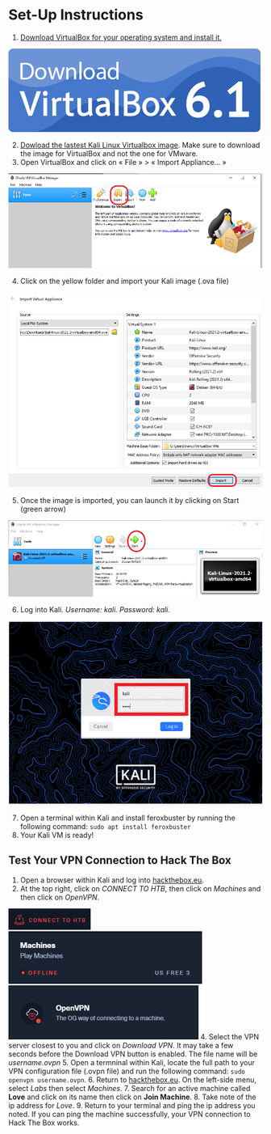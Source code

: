 # Set-Up Instructions

1. [Download VirtualBox for your operating system and install it.](https://www.virtualbox.org/)

![VirtualBox](/assets_/downloadVB.png)

2. [Dowload the lastest Kali Linux Virtualbox image](https://www.kali.org/get-kali/#kali-virtual-machines). Make sure to download the image for VirtualBox and not the one for VMware.
3. Open VirtualBox and click on « File » > « Import Appliance… »

![Import1](/assets_/importvm.png)

4. Click on the yellow folder and import your Kali image (.ova file)

![Import2](/assets_/importvm2.PNG)

5. Once the image is imported, you can launch it by clicking on Start (green arrow) 

![VMStart](/assets_/vm_start.png)

6. Log into Kali. *Username: kali. Password: kali.*

![Login](/assets_/kalikali.png)

7. Open a terminal within Kali and install feroxbuster by running the following command: `sudo apt install feroxbuster`
8. Your Kali VM is ready!

## Test Your VPN Connection to Hack The Box
1. Open a browser within Kali and log into [hackthebox.eu](https://www.hackthebox.eu/).
2. At the top right, click on *CONNECT TO HTB*, then click on *Machines* and then click on *OpenVPN*.

![Connect](/assets_/connectothtb.PNG)
![Machines](/assets_/machines.PNG)
![OpenVPN](/assets_/openvpn.PNG)
4. Select the VPN server closest to you and click on *Download VPN*. It may take a few seconds before the Download VPN button is enabled. The file name will be *username.ovpn*
5. Open a termninal within Kali, locate the full path to your VPN configuration file (.ovpn file) and run the following command: `sudo openvpn username.ovpn`.
6. Return to [hackthebox.eu](https://www.hackthebox.eu/). On the left-side menu, select *Labs* then select *Machines*. 
7. Search for an active machine called **Love** and click on its name then click on **Join Machine**. 
8. Take note of the ip address for *Love*.
9. Return to your terminal and ping the ip address you noted. If you can ping the machine successfully, your VPN connection to Hack The Box works.
